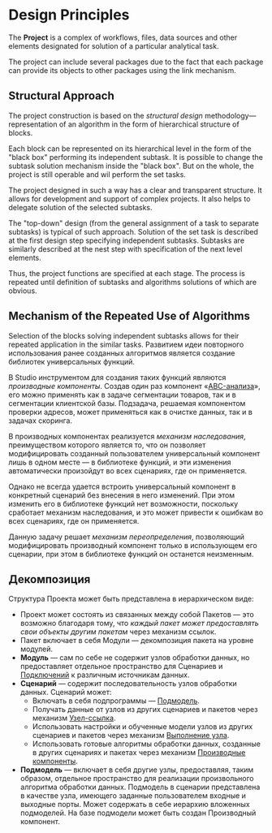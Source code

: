 # Design Principles

The **Project** is a complex of workflows, files, data sources and other elements designated for solution of a particular analytical task.

The project can include several packages due to the fact that each package can provide its objects to other packages using the link mechanism.

## Structural Approach

The project construction is based on the *structural design* methodology— representation of an algorithm in the form of hierarchical structure of blocks.

Each block can be represented on its hierarchical level in the form of the "black box" performing its independent subtask. It is possible to change the subtask solution mechanism inside the "black box". But on the whole, the project is still operable and wil perform the set tasks.

The project designed in such a way has a clear and transparent structure. It allows for development and support of complex projects. It also helps to delegate solution of the selected subtasks.

The "top-down" design (from the general assignment of a task to separate subtasks) is typical of such approach. Solution of the set task is described at the first design step specifying independent subtasks. Subtasks are similarly described at the nest step with specification of the next level elements.

Thus, the project functions are specified at each stage. The process is repeated until definition of subtasks and algorithms solutions of which are obvious.

## Mechanism of the Repeated Use of Algorithms

Selection of the blocks solving independent subtasks allows for their repeated application in the similar tasks. Развитием идеи повторного использования ранее созданных алгоритмов является создание библиотек универсальных функций.

В Studio инструментом для создания таких функций являются *производные компоненты*. Создав один раз компонент «[ABC-анализа](https://wiki.loginom.ru/articles/abc-analysis.html)», его можно применять как в задаче сегментации товаров, так и в сегментации клиентской базы. Подзадача, решаемая компонентом проверки адресов, может применяться как в очистке данных, так и в задачах скоринга.

В производных компонентах реализуется *механизм наследования*, преимуществом которого является то, что он позволяет модифицировать созданный пользователем универсальный компонент лишь в одном месте — в библиотеке функций, и эти изменения автоматически произойдут во всех сценариях, где он применяется.

Однако не всегда удается встроить универсальный компонент в конкретный сценарий без внесения в него изменений. При этом изменить его в библиотеке функций нет возможности, поскольку сработает механизм наследования, и это может привести к ошибкам во всех сценариях, где он применяется.

Данную задачу решает *механизм переопределения*, позволяющий модифицировать производный компонент только в использующем его сценарии, при этом в библиотеке функций он останется неизменным.

## Декомпозиция

Структура Проекта может быть представлена в иерархическом виде:

* Проект может состоять из связанных между собой Пакетов — это возможно благодаря тому, что *каждый пакет может предоставлять свои объекты другим пакетам* через механизм ссылок.
* Пакет включает в себя Модули — декомпозиция пакета на уровне модулей.
* **Модуль** — сам по себе не содержит узлов обработки данных, но предоставляет отдельное пространство для Сценариев и [Подключений](../integration/connections/README.md) к различным источникам данных.
* **Сценарий** — содержит последовательность узлов обработки данных. Сценарий может:
   * Включать в себя подпрограммы — [Подмодель](../processors/control/submodel.md).
   * Получать данные от узлов из других сценариев и пакетов через механизм [Узел-ссылка](../processors/control/unit-link.md).
   * Использовать настройки и обученные модели узлов из других сценариев и пакетов через механизм [Выполнение узла](../processors/control/execute-node.md).
   * Использовать готовые алгоритмы обработки данных, созданные в других сценариях и пакетах через механизм [Производные компоненты](../scenario/derived-component.html).
* **Подмодель** — включает в себя другие узлы, предоставляя, таким образом, отдельное пространство для реализации произвольного алгоритма обработки данных. Подмодель в сценарии представлена в качестве узла, имеющего заданные пользователем входные и выходные порты. Может содержать в себе иерархию вложенных подмоделей. На базе подмодели может быть создан Производный компонент.
